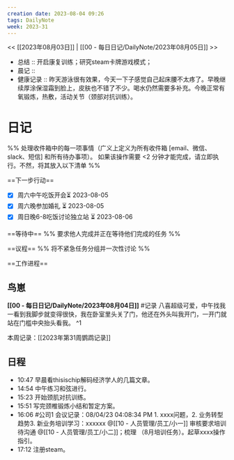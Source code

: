 ```yaml
---
creation date: 2023-08-04 09:26
tags: DailyNote
week: 2023-31
---
```


<< [[2023年08月03日]] | [[00 - 每日日记/DailyNote/2023年08月05日]] >>

- 总结 :: 开启康复训练；研究steam卡牌游戏模式；
- 晨记 :: 
- 健康记录 :: 昨天游泳很有效果，今天一下子感觉自己起床腰不太疼了。早晚继续厚涂保湿霜到脸上，皮肤也不错了不少。喝水仍然需要多补充。今晚正常有氧锻炼，热敷，活动关节（颈部对抗训练）。

# 日记
%% 处理收件箱中的每一项事情（广义上定义为所有收件箱 [email、微信、slack、短信] 和所有待办事项）。 如果该操作需要 <2 分钟才能完成，请立即执行。不然，将其放入以下清单 %% 

==下一步行动==
- [x] 周六中午吃饭开会⏳ 2023-08-05 
- [x] 周六晚参加婚礼 ⏳ 2023-08-05
- [x] 周日晚6-8吃饭讨论独立站 ⏳ 2023-08-06

==等待中==
%% 要求他人完成并正在等待他们完成的任务 %%

==议程==
%% 将不紧急任务分组并一次性讨论 %%

==工作进程==

## 鸟崽
**[[00 - 每日日记/DailyNote/2023年08月04日]]**
#记录 八喜超级可爱，中午找我一看到我脚步就变得很快，我在卧室里头关了门，他还在外头叫我开门，一开门就站在门槛中央抬头看我。
^1

本周记录：[[2023年第31周鹦鹉记录]]

## 日程
- <time>10:47</time> 早晨看thisischip解码经济学人的几篇文章。
- <time>14:54</time> 中午练习和弦进行。
- <time>15:23</time> 开始颈肌对抗训练。
- <time>15:51</time> 写完颈椎锻炼小结和暂定方案。
- <time>16:06</time> #公司1 会议记录：08/04/23 04:08:34 PM 1. xxxx问题，2. 业务转型趋势3. 新业务培训学习：xxxxxx @[[10 - 人员管理/员工/小一]] 审核要求培训 待沟通 @[[10 - 人员管理/员工/小二]]；梳理 （8月培训任务）。起草xxxx操作指引。
- <time>17:12</time> 注册steam。